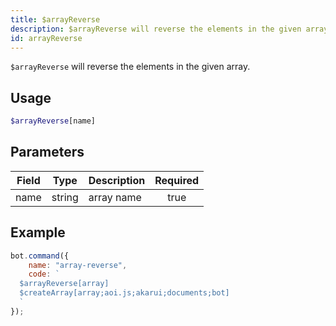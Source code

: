 ```yaml
---
title: $arrayReverse
description: $arrayReverse will reverse the elements in the given array.
id: arrayReverse
---
```


`$arrayReverse` will reverse the elements in the given array.

## Usage

```php
$arrayReverse[name]
```

## Parameters

| Field     | Type     | Description                                                        | Required |
|-----------|----------|--------------------------------------------------------------------|:--------:|
| name      | string   | array name                                                          |   true   |

## Example

```javascript
bot.command({
    name: "array-reverse",
    code: `
  $arrayReverse[array]
  $createArray[array;aoi.js;akarui;documents;bot]
  `
});
```